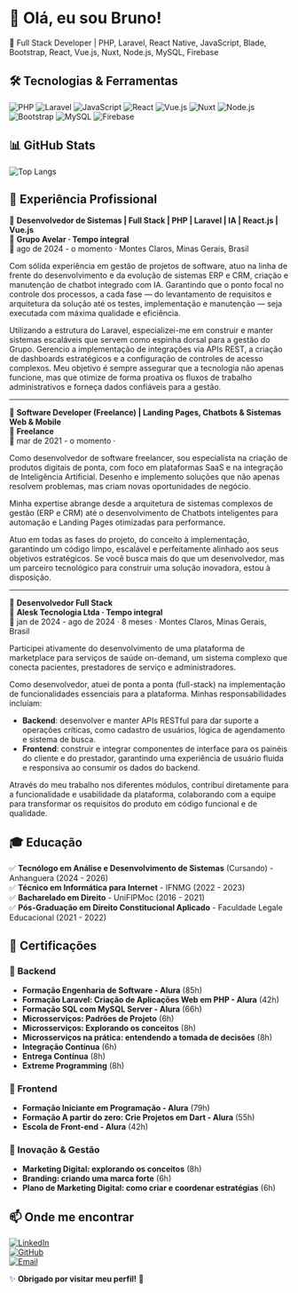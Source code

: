 # 👋 Olá, eu sou Bruno!

🚀 Full Stack Developer | PHP, Laravel, React Native, JavaScript, Blade, Bootstrap, React, Vue.js, Nuxt, Node.js, MySQL, Firebase

## 🛠️ Tecnologias & Ferramentas

![PHP](https://img.shields.io/badge/PHP-777BB4?style=for-the-badge&logo=php&logoColor=white&border_radius=50)
![Laravel](https://img.shields.io/badge/Laravel-FF2D20?style=for-the-badge&logo=laravel&logoColor=white&border_radius=50)
![JavaScript](https://img.shields.io/badge/JavaScript-F7DF1E?style=for-the-badge&logo=javascript&logoColor=black&border_radius=50)
![React](https://img.shields.io/badge/React-61DAFB?style=for-the-badge&logo=react&logoColor=black&border_radius=50)
![Vue.js](https://img.shields.io/badge/Vue.js-4FC08D?style=for-the-badge&logo=vuedotjs&logoColor=white&border_radius=50)
![Nuxt](https://img.shields.io/badge/Nuxt-00DC82?style=for-the-badge&logo=nuxt.js&logoColor=white&border_radius=50)
![Node.js](https://img.shields.io/badge/Node.js-339933?style=for-the-badge&logo=node.js&logoColor=white&border_radius=50)
![Bootstrap](https://img.shields.io/badge/Bootstrap-7952B3?style=for-the-badge&logo=bootstrap&logoColor=white&border_radius=50)
![MySQL](https://img.shields.io/badge/MySQL-4479A1?style=for-the-badge&logo=mysql&logoColor=white&border_radius=50)
![Firebase](https://img.shields.io/badge/Firebase-FFCA28?style=for-the-badge&logo=firebase&logoColor=black&border_radius=50)

## 📊 GitHub Stats

![Top Langs](https://github-readme-stats.vercel.app/api/top-langs/?username=brnofreire&layout=compact&theme=dracula)

## 💼 Experiência Profissional

🔹 **Desenvolvedor de Sistemas | Full Stack | PHP | Laravel | IA | React.js | Vue.js**  
📍 **Grupo Avelar · Tempo integral**  
📅 ago de 2024 - o momento · Montes Claros, Minas Gerais, Brasil  

Com sólida experiência em gestão de projetos de software, atuo na linha de frente do desenvolvimento e da evolução de sistemas ERP e CRM, criação e manutenção de chatbot integrado com IA. Garantindo que o ponto focal no controle dos processos, a cada fase — do levantamento de requisitos e arquitetura da solução até os testes, implementação e manutenção — seja executada com máxima qualidade e eficiência.  

Utilizando a estrutura do Laravel, especializei-me em construir e manter sistemas escaláveis que servem como espinha dorsal para a gestão do Grupo. Gerencio a implementação de integrações via APIs REST, a criação de dashboards estratégicos e a configuração de controles de acesso complexos. Meu objetivo é sempre assegurar que a tecnologia não apenas funcione, mas que otimize de forma proativa os fluxos de trabalho administrativos e forneça dados confiáveis para a gestão.  

---

🔹 **Software Developer (Freelance) | Landing Pages, Chatbots & Sistemas Web & Mobile**  
📍 **Freelance**  
📅 mar de 2021 - o momento ·  

Como desenvolvedor de software freelancer, sou especialista na criação de produtos digitais de ponta, com foco em plataformas SaaS e na integração de Inteligência Artificial. Desenho e implemento soluções que não apenas resolvem problemas, mas criam novas oportunidades de negócio.  

Minha expertise abrange desde a arquitetura de sistemas complexos de gestão (ERP e CRM) até o desenvolvimento de Chatbots inteligentes para automação e Landing Pages otimizadas para performance.  

Atuo em todas as fases do projeto, do conceito à implementação, garantindo um código limpo, escalável e perfeitamente alinhado aos seus objetivos estratégicos. Se você busca mais do que um desenvolvedor, mas um parceiro tecnológico para construir uma solução inovadora, estou à disposição.  

---

🔹 **Desenvolvedor Full Stack**  
📍 **Alesk Tecnologia Ltda · Tempo integral**  
📅 jan de 2024 - ago de 2024 · 8 meses · Montes Claros, Minas Gerais, Brasil  

Participei ativamente do desenvolvimento de uma plataforma de marketplace para serviços de saúde on-demand, um sistema complexo que conecta pacientes, prestadores de serviço e administradores.  

Como desenvolvedor, atuei de ponta a ponta (full-stack) na implementação de funcionalidades essenciais para a plataforma. Minhas responsabilidades incluíam:  

- **Backend**: desenvolver e manter APIs RESTful para dar suporte a operações críticas, como cadastro de usuários, lógica de agendamento e sistema de busca.  
- **Frontend**: construir e integrar componentes de interface para os painéis do cliente e do prestador, garantindo uma experiência de usuário fluida e responsiva ao consumir os dados do backend.  

Através do meu trabalho nos diferentes módulos, contribuí diretamente para a funcionalidade e usabilidade da plataforma, colaborando com a equipe para transformar os requisitos do produto em código funcional e de qualidade.  

## 🎓 Educação

✅ **Tecnólogo em Análise e Desenvolvimento de Sistemas** (Cursando) - Anhanguera (2024 - 2026)  
✅ **Técnico em Informática para Internet** - IFNMG (2022 - 2023)  
✅ **Bacharelado em Direito** - UniFIPMoc (2016 - 2021)  
✅ **Pós-Graduação em Direito Constitucional Aplicado** - Faculdade Legale Educacional (2021 - 2022)  

## 📜 Certificações

### 🔹 Backend
- **Formação Engenharia de Software - Alura** (85h)  
- **Formação Laravel: Criação de Aplicações Web em PHP - Alura** (42h)   
- **Formação SQL com MySQL Server - Alura** (66h)  
- **Microsserviços: Padrões de Projeto** (6h)  
- **Microsserviços: Explorando os conceitos** (8h)  
- **Microsserviços na prática: entendendo a tomada de decisões** (8h)  
- **Integração Contínua** (6h)  
- **Entrega Contínua** (8h)  
- **Extreme Programming** (8h)  

### 🔹 Frontend
- **Formação Iniciante em Programação - Alura** (79h)  
- **Formação A partir do zero: Crie Projetos em Dart - Alura** (55h)  
- **Escola de Front-end - Alura** (42h)    

### 🔹 Inovação & Gestão
- **Marketing Digital: explorando os conceitos** (8h)  
- **Branding: criando uma marca forte** (6h)  
- **Plano de Marketing Digital: como criar e coordenar estratégias** (6h)  

## 📫 Onde me encontrar

[![LinkedIn](https://img.shields.io/badge/LinkedIn-0077B5?style=for-the-badge&logo=linkedin&logoColor=white)](https://linkedin.com/in/brnofreire)  
[![GitHub](https://img.shields.io/badge/GitHub-181717?style=for-the-badge&logo=github&logoColor=white)](https://github.com/brnofreire)  
[![Email](https://img.shields.io/badge/Email-D14836?style=for-the-badge&logo=gmail&logoColor=white)](mailto:brnofreire@gmail.com)  

✨ **Obrigado por visitar meu perfil!** 🚀

